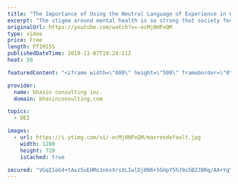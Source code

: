 ```yaml
---
title: "The Importance of Using the Neutral Language of Experience in Conversations About Mental Health"
excerpt: "The stigma around mental health is so strong that society feels comfortable labeling people experiencing mental health problems. Mental health expert Komal Bhasin explains how to foreground the individual in conversations around mental health and why the neutral language of experience is so important"
originalUrl: https://youtube.com/watch?v=-ecMj0HPxQM
type: video
price: Free
length: PT1M15S
publishedDateTime: 2019-11-07T19:24:11Z
heat: 50

featuredContent: "<iframe width=\"800\" height=\"500\" frameborder=\"0\" src=\"https://www.youtube.com/embed/-ecMj0HPxQM\" allow=\"accelerometer; autoplay; encrypted-media; gyroscope; picture-in-picture\" allowfullscreen></iframe>"

provider:
  name: bhasin consulting inc.
  domain: bhasinconsulting.com

topics:
  - DEI

images:
  - url: https://i.ytimg.com/vi/-ecMj0HPxQM/maxresdefault.jpg
    width: 1280
    height: 720
    isCached: true

secured: "VGqI1eG4+tAxz5uEHMo1nkxXrsXLIwlDj0N6+5GHpY5hJ9x5B2JBRq/AA+YgYJKG2E3xD3RknISlBsPybLQmSsj1ce46YPtswY0uXdRszdpGU/LyFNG6FqiQ2yryeAV/QpRLowzKoE/NL8rq54wCQanddqL/oACyHw+O+nmrQh3/uLUYF7lsIN9mLK1Sg3VmHvmmKfu8Et/TDA2pa5XGMItpeYhuS4tODAzd0mxLLuFX7wyQMSflJBh6a0aU/Nskj+QsGdOtcmrOAldYCPs1tceBxbhe2OPKQRiuXTOrMoH+9JxmUrMuXOGF8GvLWq+HC+hE47AOhO7A4v6mC0rPBjuwNGQT5HFITeLg2kqZjVEOA4xGjaVS9l2dWQk99TSU+DxVL6Fgd3G/uWBeZzwvfw==;cU8EUuPvj6RoVwzaDpYtlQ=="
---
```


